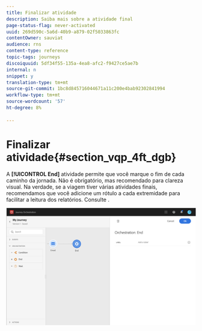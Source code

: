 ```yaml
---
title: Finalizar atividade
description: Saiba mais sobre a atividade final
page-status-flag: never-activated
uuid: 269d590c-5a6d-40b9-a879-02f5033863fc
contentOwner: sauviat
audience: rns
content-type: reference
topic-tags: journeys
discoiquuid: 5df34f55-135a-4ea8-afc2-f9427ce5ae7b
internal: n
snippet: y
translation-type: tm+mt
source-git-commit: 1bc8d845716044671a11c200e4bab92302841994
workflow-type: tm+mt
source-wordcount: '57'
ht-degree: 8%

---
```



# Finalizar atividade{#section_vqp_4ft_dgb}

A **[!UICONTROL End]** atividade permite que você marque o fim de cada caminho da jornada. Não é obrigatório, mas recomendado para clareza visual. Na verdade, se a viagem tiver várias atividades finais, recomendamos que você adicione um rótulo a cada extremidade para facilitar a leitura dos relatórios. Consulte [](../reporting/about-journey-reports.md).

![](../assets/journey54.png)
